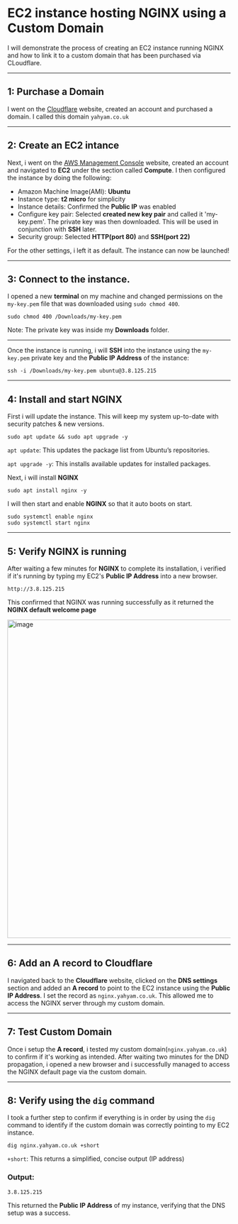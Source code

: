 # EC2 instance hosting NGINX using a Custom Domain

I will demonstrate the process of creating an EC2 instance running NGINX and how to link it to a custom domain that has been purchased via CLoudflare.

---

## 1: Purchase a Domain
I went on the [Cloudflare](https://www.cloudflare.com) website, created an account and purchased a domain. I called this domain `yahyam.co.uk`

---


## 2: Create an EC2 intance
Next, i went on the [AWS Management Console](https://aws.amazon.com/) website, created an account and navigated to **EC2** under the section called **Compute**. I then configured the instance by doing the following:

- Amazon Machine Image(AMI): **Ubuntu**
- Instance type: **t2 micro** for simplicity
- Instance details: Confirmed the **Public IP** was enabled
- Configure key pair: Selected **created new key pair** and called it 'my-key.pem'. The private key was then downloaded. This will be used in conjunction with **SSH** later.
- Security group: Selected **HTTP(port 80)** and **SSH(port 22)**

For the other settings, i left it as default. The instance can now be launched!

---


## 3: Connect to the instance.
I opened a new **terminal** on my machine and changed permissions on the `my-key.pem` file that was downloaded using `sudo chmod 400`.
```
sudo chmod 400 /Downloads/my-key.pem
```
Note: The private key was inside my **Downloads** folder.

---

Once the instance is running, i will **SSH** into the instance using the `my-key.pem` private key and the **Public IP Address** of the instance:
```
ssh -i /Downloads/my-key.pem ubuntu@3.8.125.215
```
---


## 4: Install and start NGINX

First i will update the instance. This will keep my system up-to-date with security patches & new versions.
```
sudo apt update && sudo apt upgrade -y
```

`apt update`: This updates the package list from Ubuntu’s repositories.

`apt upgrade -y`: This installs available updates for installed packages.

Next, i will install **NGINX**
```
sudo apt install nginx -y

```

I will then start and enable **NGINX** so that it auto boots on start.
```
sudo systemctl enable nginx
sudo systemctl start nginx
```

---

## 5: Verify **NGINX** is running
After waiting a few minutes for **NGINX** to complete its installation, i verified if it's running by typing my EC2's **Public IP Address** into a new browser.
```
http://3.8.125.215
```

This confirmed that NGINX was running successfully as it returned the **NGINX default welcome page**


<img width="718" alt="image" src="https://github.com/user-attachments/assets/19c39a39-d546-4018-997b-4164d849320b" />

---

## 6: Add an A record to Cloudflare
I navigated back to the **Cloudflare** website, clicked on the **DNS settings** section and added an **A record** to point to the EC2 instance using the **Public IP Address**. I set the record as `nginx.yahyam.co.uk`. This allowed me to access the NGINX server through my custom domain.

---

## 7: Test Custom Domain
Once i setup the **A record**, i tested my custom domain(`nginx.yahyam.co.uk`) to confirm if it's working as intended. After waiting two minutes for the DND propagation, i opened a new browser and i successfully managed to access the NGINX default page via the custom domain. 

---

## 8: Verify using the `dig` command
I took a further step to confirm if everything is in order by using the `dig` command to identify if the custom domain was correctly pointing to my EC2 instance.
```
dig nginx.yahyam.co.uk +short
```

`+short`: This returns a simplified, concise output (IP address)


### Output: 
```
3.8.125.215
```

This returned the **Public IP Address** of my instance,  verifying that the DNS setup was a success. 
